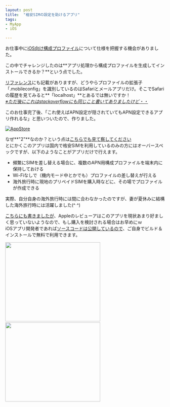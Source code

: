 ```yaml
---
layout: post
title:  "格安SIMの設定を助けるアプリ"
tags:
- MyApp
- iOS

---
```

お仕事中に[iOS向け構成プロファイル][ConfigProfileReference]について仕様を把握する機会がありました。  

この中でチャレンジしたのは**アプリ処理から構成プロファイルを生成してインストールできるか？**という点でした。

[リファレンス][ConfigProfileReference]にも記載がありますが、どうやらプロファイルの拡張子「.mobileconfig」を識別しているのはSafariとメールアプリだけ。そこでSafariの履歴を見てみると**「localhost」**とあるでは無いですか！  
*[※ただ後にこれはstackoverflowにも同じこと書いてありましたけど・・](http://stackoverflow.com/questions/2338035/installing-a-configuration-profile-on-iphone-programmatically)*

このお仕事完了後、「これ使えばAPN設定が隠されていてもAPN設定できるアプリ作れるな」と思いついたので、作りました。

[![AppStore](https://watarusuzuki.github.io/images/banners/apnassistant2.png)](https://itunes.apple.com/jp/app/apnashisutanto2/id1160309695?mt=8)  

なぜ**"2"**なのか？という点は[こちらでも見て察してください](https://watarusuzuki.github.io/APNAssistant/)  
とにかくこのアプリは国内で格安SIMを利用しているのみの方にはオーバースペックですが、以下のようなことがアプリだけで行えます。
 - 頻繁にSIMを差し替える場合に、複数のAPN用構成プロファイルを端末内に保持しておける
 - Wi-Fiなしで（機内モード中とかでも）プロファイルの差し替えが行える
 - 海外旅行時に現地のプリペイドSIMを購入時などに、その場でプロファイルが作成できる

実際、自分自身の海外旅行時には間に合わなかったのですが、妻が夏休みに結構した海外旅行時には活躍しました(^ ^)

[こちらにも書きましたが](https://watarusuzuki.github.io/APNAssistant/)、Appleのレビューアはこのアプリを現状あまり好ましく思っていないようなので、もし購入を検討される場合はお早めにｗ  
iOSアプリ開発者であれば[ソースコードは公開しているので](https://github.com/WataruSuzuki/APNAssistant)、ご自身でビルド＆インストールで無料で利用できます。

<div style="float:left;">
<a href="https://px.a8.net/svt/ejp?a8mat=2TIH2O+BUVTIQ+3GOM+60WN5" target="_blank" rel="nofollow">
<img border="0" width="300" height="250" alt="" src="https://www22.a8.net/svt/bgt?aid=170503152717&wid=001&eno=01&mid=s00000016159001012000&mc=1"></a>
<img border="0" width="1" height="1" src="https://www11.a8.net/0.gif?a8mat=2TIH2O+BUVTIQ+3GOM+60WN5" alt="">
</div>
<div style="float:left;">
<a href="https://px.a8.net/svt/ejp?a8mat=2TGWP4+E51N02+50+4YNR7L" target="_blank" rel="nofollow">
<img border="0" width="300" height="250" alt="" src="https://www25.a8.net/svt/bgt?aid=170430088855&wid=001&eno=01&mid=s00000000018030008000&mc=1"></a>
<img border="0" width="1" height="1" src="https://www10.a8.net/0.gif?a8mat=2TGWP4+E51N02+50+4YNR7L" alt="">
</div>

[ConfigProfileReference]: https://developer.apple.com/library/content/featuredarticles/iPhoneConfigurationProfileRef/Introduction/Introduction.html
